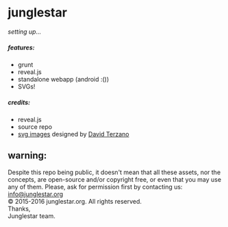 # junglestar

_setting up..._

##### features:

- grunt  
- reveal.js
- standalone webapp (android :())
- SVGs!

##### credits:

- reveal.js
- source repo
- [svg images](https://github.com/toybreaker/junglestar/tree/gh-pages/images) designed by [David Terzano](http://work-it.it)


## warning:

Despite this repo being public, it doesn't mean that all these assets, nor the concepts, are open-source and/or copyright free, or even that you may use any of them. Please, ask for permission first by contacting us: info@junglestar.org    
© 2015-2016 junglestar.org. All rights reserved.    
Thanks,  
Junglestar team.

